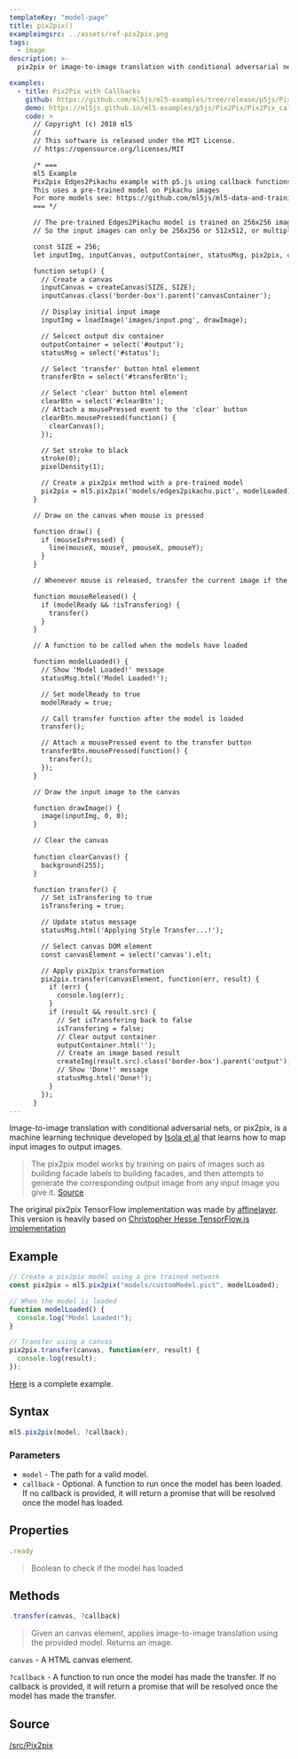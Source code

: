 ```yaml
---
templateKey: "model-page"
title: pix2pix()
exampleimgsrc: ../assets/ref-pix2pix.png
tags:
  - image
description: >-
  pix2pix or image-to-image translation with conditional adversarial nets.

examples:
  - title: Pix2Pix with Callbacks
    github: https://github.com/ml5js/ml5-examples/tree/release/p5js/Pix2Pix/Pix2Pix_callback
    demo: https://ml5js.github.io/ml5-examples/p5js/Pix2Pix/Pix2Pix_callback
    code: >
      // Copyright (c) 2018 ml5
      //
      // This software is released under the MIT License.
      // https://opensource.org/licenses/MIT

      /* ===
      ml5 Example
      Pix2pix Edges2Pikachu example with p5.js using callback functions
      This uses a pre-trained model on Pikachu images
      For more models see: https://github.com/ml5js/ml5-data-and-training/tree/master/models/pix2pix
      === */

      // The pre-trained Edges2Pikachu model is trained on 256x256 images
      // So the input images can only be 256x256 or 512x512, or multiple of 256

      const SIZE = 256;
      let inputImg, inputCanvas, outputContainer, statusMsg, pix2pix, clearBtn, transferBtn, modelReady = false, isTransfering = false;

      function setup() {
        // Create a canvas
        inputCanvas = createCanvas(SIZE, SIZE);
        inputCanvas.class('border-box').parent('canvasContainer');

        // Display initial input image
        inputImg = loadImage('images/input.png', drawImage);

        // Selcect output div container
        outputContainer = select('#output');
        statusMsg = select('#status');

        // Select 'transfer' button html element
        transferBtn = select('#transferBtn');

        // Select 'clear' button html element
        clearBtn = select('#clearBtn');
        // Attach a mousePressed event to the 'clear' button
        clearBtn.mousePressed(function() {
          clearCanvas();
        });

        // Set stroke to black
        stroke(0);
        pixelDensity(1);

        // Create a pix2pix method with a pre-trained model
        pix2pix = ml5.pix2pix('models/edges2pikachu.pict', modelLoaded);
      }

      // Draw on the canvas when mouse is pressed

      function draw() {
        if (mouseIsPressed) {
          line(mouseX, mouseY, pmouseX, pmouseY);
        }
      }

      // Whenever mouse is released, transfer the current image if the model is loaded and it's not in the process of another transformation

      function mouseReleased() {
        if (modelReady && !isTransfering) {
          transfer()
        }
      }

      // A function to be called when the models have loaded

      function modelLoaded() {
        // Show 'Model Loaded!' message
        statusMsg.html('Model Loaded!');

        // Set modelReady to true
        modelReady = true;

        // Call transfer function after the model is loaded
        transfer();

        // Attach a mousePressed event to the transfer button
        transferBtn.mousePressed(function() {
          transfer();
        });
      }

      // Draw the input image to the canvas

      function drawImage() {
        image(inputImg, 0, 0);
      }

      // Clear the canvas
      
      function clearCanvas() {
        background(255);
      }

      function transfer() {
        // Set isTransfering to true
        isTransfering = true;

        // Update status message
        statusMsg.html('Applying Style Transfer...!');

        // Select canvas DOM element
        const canvasElement = select('canvas').elt;

        // Apply pix2pix transformation
        pix2pix.transfer(canvasElement, function(err, result) {
          if (err) {
            console.log(err);
          }
          if (result && result.src) {
            // Set isTransfering back to false
            isTransfering = false;
            // Clear output container
            outputContainer.html('');
            // Create an image based result
            createImg(result.src).class('border-box').parent('output');
            // Show 'Done!' message
            statusMsg.html('Done!');
          }
        });
      }
---
```


Image-to-image translation with conditional adversarial nets, or pix2pix, is a machine learning technique developed by
[Isola et al](https://github.com/phillipi/pix2pix) that learns how to map input images to output images.

> The pix2pix model works by training on pairs of images such as building facade labels to building facades, and then attempts to generate the corresponding output image from any input image you give it. [Source](https://affinelayer.com/pixsrv/)

The original pix2pix TensorFlow implementation was made by [affinelayer](https://github.com/affinelayer/pix2pix-tensorflow).
This version is heavily based on [Christopher Hesse TensorFlow.js implementation](https://github.com/affinelayer/pix2pix-tensorflow/tree/master/server)

## Example

```javascript
// Create a pix2pix model using a pre trained network
const pix2pix = ml5.pix2pix("models/customModel.pict", modelLoaded);

// When the model is loaded
function modelLoaded() {
  console.log("Model Loaded!");
}

// Transfer using a canvas
pix2pix.transfer(canvas, function(err, result) {
  console.log(result);
});
```

[Here](https://github.com/ml5js/ml5-examples/blob/master/p5js/Pix2Pix/Pix2Pix_callback/sketch.js) is a complete example.

## Syntax

```javascript
ml5.pix2pix(model, ?callback);
```

### Parameters

- `model` - The path for a valid model.
- `callback` - Optional. A function to run once the model has been loaded. If no callback is provided, it will return a promise that will be resolved once the model has loaded.

## Properties

```javascript
.ready
```

> Boolean to check if the model has loaded

## Methods

```javascript
.transfer(canvas, ?callback)
```

> Given an canvas element, applies image-to-image translation using the provided model. Returns an image.

`canvas` - A HTML canvas element.

`?callback` - A function to run once the model has made the transfer. If no callback is provided, it will return a promise that will be resolved once the model has made the transfer.

## Source

[/src/Pix2pix](https://github.com/ml5js/ml5-library/tree/master/src/Pix2pix)
